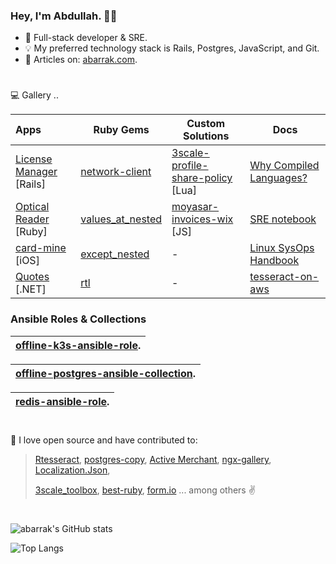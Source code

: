 ### Hey, I'm Abdullah. 👋🏻

* 🌱  Full-stack developer & SRE.
* 💡 My preferred technology stack is Rails, Postgres, JavaScript, and Git.
* 📘 Articles on: [abarrak.com](https://www.abarrak.com). 
#

💻 Gallery ..

| Apps  | Ruby Gems | Custom Solutions | Docs |
| :-- | ------ | ---- | ----- |
| [License Manager](https://github.com/abarrak/license-manager) [Rails] | [network-client](https://github.com/abarrak/network-client) | [3scale-profile-share-policy](https://github.com/ElmCompany/) [Lua] | [Why Compiled Languages?](https://whycompiledlanguages.com/) |
| [Optical Reader](https://github.com/abarrak/optical-reader) [Ruby] | [values_at_nested](https://github.com/abarrak/values_at_nested) | [moyasar-invoices-wix](https://github.com/ecleel/moyasar-invoices-wix) [JS] |  [SRE notebook](https://github.com/abarrak/sre-notebook) |
| [card-mine](https://github.com/abarrak/card-mine) [iOS] | [except_nested](https://rubygems.org/gems/except_nested) | - | [Linux SysOps Handbook](https://abarrak.gitbook.io/linux-sysops-handbook) |
| [Quotes](https://github.com/abarrak/Quotes-Application) [.NET] | [rtl](https://github.com/abarrak/rtl) | - | [tesseract-on-aws](https://github.com/abarrak/tesseract-on-aws) |



### Ansible Roles & Collections

| [offline-k3s-ansible-role](https://github.com/abarrak/offline-k3s-collection). |
| --------- |

| [offline-postgres-ansible-collection](https://github.com/abarrak/offline-postgres-ansible-collection). |
| --------- |

| [redis-ansible-role](https://github.com/abarrak/redis-ansible-role). |
| --------- |


#
💚 I love open source and have contributed to: 
    
>  [Rtesseract](https://github.com/dannnylo/rtesseract/graphs/contributors), [postgres-copy](https://github.com/diogob/postgres-copy/pull/48), [Active Merchant](https://github.com/activemerchant/active_merchant/pulls?q=is%3Apr+author%3Aabarrak+), [ngx-gallery](https://github.com/lukasz-galka/ngx-gallery), 
  [Localization.Json](https://github.com/hishamco/My.Extensions.Localization.Json), 
>
> [3scale_toolbox](https://github.com/3scale/3scale_toolbox), [best-ruby](https://github.com/franzejr/best-ruby/pull/71), [form.io](https://github.com/formio/formio.js/pull/866) ... among others ✌️
  
#
![abarrak's GitHub stats](https://github-readme-stats.vercel.app/api?username=abarrak&show_icons=true&theme=onedark) 

![Top Langs](https://github-readme-stats.vercel.app/api/top-langs/?username=abarrak&layout=compact)
